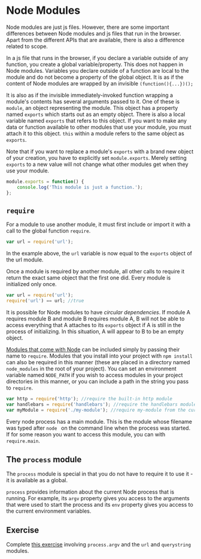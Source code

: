 # Node Modules

Node modules are just js files. However, there are some important differences between Node modules and js files that run in the browser. Apart from the different APIs that are available, there is also a difference related to scope.

In a js file that runs in the browser, if you declare a variable outside of any function, you create a global variable/property. This does not happen in Node modules. Variables you declare outside of a function are local to the module and do not become a property of the global object. It is as if the content of Node modules are wrapped by an invisible `(function(){...})();`

It is also as if the invisible immediately-invoked function wrapping a module's contents has several arguments passed to it. One of these is `module`, an object representing the module. This object has a property named `exports` which starts out as an empty object. There is also a local variable named `exports` that refers to this object. If you want to make any data or function available to other modules that use your module, you must attach it to this object. `this` within a module refers to the same object as `exports`.

Note that if you want to replace a module's `exports` with a brand new object of your creation, you have to explicitly set `module.exports`. Merely setting `exports` to a new value will not change what other modules get when they use your module.

```js
module.exports = function() {
    console.log('This module is just a function.');
};
```

## `require`

For a module to use another module, it must first include or import it with a call to the global function `require`.

```js
var url = require('url');
```

In the example above, the `url` variable is now equal to the `exports` object of the url module.

Once a module is required by another module, all other calls to require it return the exact same object that the first one did. Every module is initialized only once.

```js
var url = require('url');
require('url') == url; //true
```

It is possible for Node modules to have _circular dependencies_. If module A requires module B and module B requires module A, B will not be able to access everything that A attaches to its `exports` object if A is still in the process of initializing. In this situation, A will appear to B to be an empty object.

<a href="https://nodejs.org/api/">Modules that come with Node</a> can be included simply by passing their name to `require`. Modules that you install into your project with `npm install` can also be required in this manner (these are placed in a directory named `node_modules` in the root of your project). You can set an environment variable named `NODE_PATH` if you wish to access modules in your project directories in this manner, or you can include a path in the string you pass to `require`.

```js
var http = require('http'); //require the built-in http module
var handlebars = require('handlebars'); //require the handlebars module installed from npm
var myModule = require('./my-module'); //require my-module from the current directory
```

Every node process has a main module. This is the module whose filename was typed after `node ` on the command line when the process was started. If for some reason you want to access this module, you can with `require.main`.

## The `process` module

The `process` module is special in that you do not have to require it to use it - it is available as a global.

`process` provides information about the current Node process that is running. For example, its `argv` property gives you access to the arguments that were used to start the process and its `env` property gives you access to the current environment variables.

## Exercise

Complete <a href="../wk5_url_describe">this exercise</a> involving `process.argv` and the `url` and `querystring` modules.
